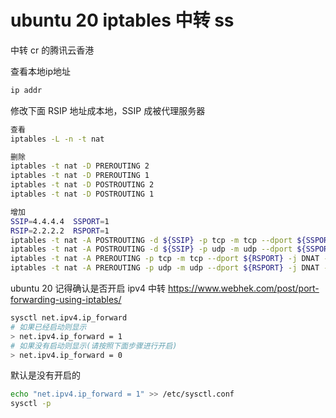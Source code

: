 # ubuntu 20 iptables 中转 ss

中转 cr 的腾讯云香港

查看本地ip地址
```bash
ip addr
```
修改下面 RSIP 地址成本地，SSIP 成被代理服务器
```bash
查看
iptables -L -n -t nat

删除
iptables -t nat -D PREROUTING 2
iptables -t nat -D PREROUTING 1
iptables -t nat -D POSTROUTING 2
iptables -t nat -D POSTROUTING 1

增加
SSIP=4.4.4.4  SSPORT=1
RSIP=2.2.2.2  RSPORT=1
iptables -t nat -A POSTROUTING -d ${SSIP} -p tcp -m tcp --dport ${SSPORT} -j SNAT --to-source ${RSIP}
iptables -t nat -A POSTROUTING -d ${SSIP} -p udp -m udp --dport ${SSPORT} -j SNAT --to-source ${RSIP}
iptables -t nat -A PREROUTING -p tcp -m tcp --dport ${RSPORT} -j DNAT --to-destination ${SSIP}:${SSPORT}
iptables -t nat -A PREROUTING -p udp -m udp --dport ${RSPORT} -j DNAT --to-destination ${SSIP}:${SSPORT}
```

ubuntu 20 记得确认是否开启 ipv4 中转 https://www.webhek.com/post/port-forwarding-using-iptables/
```bash
sysctl net.ipv4.ip_forward
# 如果已经启动则显示
> net.ipv4.ip_forward = 1
# 如果没有启动则显示(请按照下面步骤进行开启)
> net.ipv4.ip_forward = 0
```
默认是没有开启的
```bash
echo "net.ipv4.ip_forward = 1" >> /etc/sysctl.conf
sysctl -p
```

